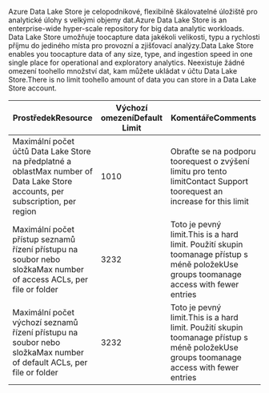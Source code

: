 <span data-ttu-id="f4056-101">Azure Data Lake Store je celopodnikové, flexibilně škálovatelné úložiště pro analytické úlohy s velkými objemy dat.</span><span class="sxs-lookup"><span data-stu-id="f4056-101">Azure Data Lake Store is an enterprise-wide hyper-scale repository for big data analytic workloads.</span></span> <span data-ttu-id="f4056-102">Data Lake Store umožňuje toocapture data jakékoli velikosti, typu a rychlosti příjmu do jediného místa pro provozní a zjišťovací analýzy.</span><span class="sxs-lookup"><span data-stu-id="f4056-102">Data Lake Store enables you toocapture data of any size, type, and ingestion speed in one single place for operational and exploratory analytics.</span></span> <span data-ttu-id="f4056-103">Neexistuje žádné omezení toohello množství dat, kam můžete ukládat v účtu Data Lake Store.</span><span class="sxs-lookup"><span data-stu-id="f4056-103">There is no limit toohello amount of data you can store in a Data Lake Store account.</span></span>

| <span data-ttu-id="f4056-104">**Prostředek**</span><span class="sxs-lookup"><span data-stu-id="f4056-104">**Resource**</span></span> | <span data-ttu-id="f4056-105">**Výchozí omezení**</span><span class="sxs-lookup"><span data-stu-id="f4056-105">**Default Limit**</span></span> | <span data-ttu-id="f4056-106">**Komentáře**</span><span class="sxs-lookup"><span data-stu-id="f4056-106">**Comments**</span></span> |
| --- | --- | --- |
| <span data-ttu-id="f4056-107">Maximální počet účtů Data Lake Store na předplatné a oblast</span><span class="sxs-lookup"><span data-stu-id="f4056-107">Max number of Data Lake Store accounts, per subscription, per region</span></span> |<span data-ttu-id="f4056-108">10</span><span class="sxs-lookup"><span data-stu-id="f4056-108">10</span></span> | <span data-ttu-id="f4056-109">Obraťte se na podporu toorequest o zvýšení limitu pro tento limit</span><span class="sxs-lookup"><span data-stu-id="f4056-109">Contact Support toorequest an increase for this limit</span></span> |
| <span data-ttu-id="f4056-110">Maximální počet přístup seznamů řízení přístupu na soubor nebo složka</span><span class="sxs-lookup"><span data-stu-id="f4056-110">Max number of access ACLs, per file or folder</span></span> |<span data-ttu-id="f4056-111">32</span><span class="sxs-lookup"><span data-stu-id="f4056-111">32</span></span> | <span data-ttu-id="f4056-112">Toto je pevný limit.</span><span class="sxs-lookup"><span data-stu-id="f4056-112">This is a hard limit.</span></span> <span data-ttu-id="f4056-113">Použití skupin toomanage přístup s méně položek</span><span class="sxs-lookup"><span data-stu-id="f4056-113">Use groups toomanage access with fewer entries</span></span> |
| <span data-ttu-id="f4056-114">Maximální počet výchozí seznamů řízení přístupu na soubor nebo složka</span><span class="sxs-lookup"><span data-stu-id="f4056-114">Max number of default ACLs, per file or folder</span></span> |<span data-ttu-id="f4056-115">32</span><span class="sxs-lookup"><span data-stu-id="f4056-115">32</span></span> | <span data-ttu-id="f4056-116">Toto je pevný limit.</span><span class="sxs-lookup"><span data-stu-id="f4056-116">This is a hard limit.</span></span> <span data-ttu-id="f4056-117">Použití skupin toomanage přístup s méně položek</span><span class="sxs-lookup"><span data-stu-id="f4056-117">Use groups toomanage access with fewer entries</span></span> |
